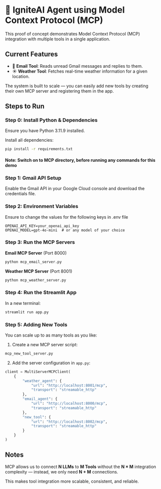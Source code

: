 # 🧠 IgniteAI Agent using Model Context Protocol (MCP)

This proof of concept demonstrates Model Context Protocol (MCP) integration with multiple tools in a single application.

## Current Features

- 📧 **Email Tool**: Reads unread Gmail messages and replies to them.
- ☀️ **Weather Tool**: Fetches real-time weather information for a given location.

The system is built to scale — you can easily add new tools by creating their own MCP server and registering them in the app.

## Steps to Run

### Step 0: Install Python & Dependencies

Ensure you have Python 3.11.9 installed.

Install all dependencies:

```bash
pip install -r requirements.txt
```
#### Note: Switch on to MCP directory, before running any commands for this demo

### Step 1: Gmail API Setup

Enable the Gmail API in your Google Cloud console and download the credentials file.

### Step 2: Environment Variables

Ensure to change the values for the following keys in .env file

```env
OPENAI_API_KEY=your_openai_api_key
OPENAI_MODEL=gpt-4o-mini  # or any model of your choice
```

### Step 3: Run the MCP Servers

**Email MCP Server** (Port 8000)

```bash
python mcp_email_server.py
```

**Weather MCP Server** (Port 8001)

```bash
python mcp_weather_server.py
```

### Step 4: Run the Streamlit App

In a new terminal:

```bash
streamlit run app.py
```

### Step 5: Adding New Tools

You can scale up to as many tools as you like:

1. Create a new MCP server script:

```bash
mcp_new_tool_server.py
```

2. Add the server configuration in `app.py`:

```python
client = MultiServerMCPClient(
    {
        "weather_agent": {
            "url": "http://localhost:8001/mcp",
            "transport": "streamable_http"
        },
        "email_agent": {
            "url": "http://localhost:8000/mcp",
            "transport": "streamable_http"
        },
        "new_tool": {
            "url": "http://localhost:8002/mcp",
            "transport": "streamable_http"
        }
    }
)
```

## Notes

MCP allows us to connect **N LLMs** to **M Tools** without the **N × M** integration complexity — instead, we only need **N + M** connections.

This makes tool integration more scalable, consistent, and reliable.